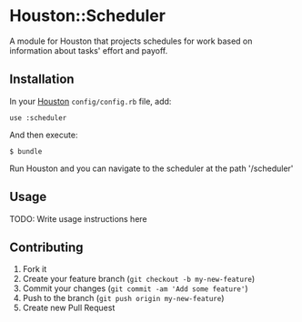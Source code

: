# Houston::Scheduler

A module for Houston that projects schedules for work based on information about tasks' effort and payoff.


## Installation

In your [Houston](https://github.com/houstonmc/houston) `config/config.rb` file, add:

    use :scheduler

And then execute:

    $ bundle

Run Houston and you can navigate to the scheduler at the path '/scheduler'


## Usage

TODO: Write usage instructions here


## Contributing

1. Fork it
2. Create your feature branch (`git checkout -b my-new-feature`)
3. Commit your changes (`git commit -am 'Add some feature'`)
4. Push to the branch (`git push origin my-new-feature`)
5. Create new Pull Request
